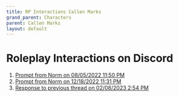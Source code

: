 ```yaml
---
title: RP Interactions Callen Marks
grand_parent: Characters
parent: Callen Marks
layout: default
---
```


# Roleplay Interactions on Discord

1.	[Prompt from Norm on 08/05/2022 11:50 PM](CallenMarks_08052022_2350.html)
2.	[Prompt from Norm on 12/18/2022 11:31 PM](CallenMarks_12182022_2331.html) 
3.  [Response to previous thread on 02/08/2023 2:54 PM](CallenMarks_02082023_1454.html)
